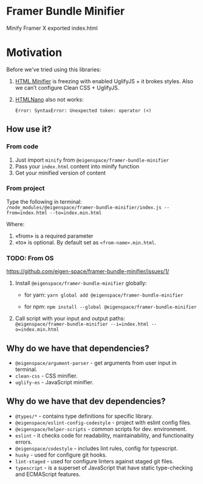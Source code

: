 # Framer Bundle Minifier

Minify Framer X exported index.html

# Motivation

Before we've tried using this libraries:
1. [HTML Minifier](https://www.npmjs.com/package/html-minifier) is freezing with enabled UglifyJS + 
it brokes styles. Also we can’t configure Clean CSS + UglifyJS.

2. [HTMLNano](https://www.npmjs.com/package/htmlnano) also not works:
    ```
    Error: SyntaxError: Unexpected token: operator (<)
    ``` 

## How use it?

### From code

1. Just import `minify` from `@eigenspace/framer-bundle-minifier`
2. Pass your `index.html` content into minify function
3. Get your minified version of content

### From project

Type the following in terminal: \
`/node_modules/@eigenspace/framer-bundle-minifier/index.js --from=index.html --to=index.min.html`

Where:
1. «from» is a required parameter
2. «to» is optional. By default set as `<from-name>.min.html`.

### TODO: From OS

https://github.com/eigen-space/framer-bundle-minifier/issues/1/

1. Install `@eigenspace/framer-bundle-minifier` globally: 
      * for yarn:
        `yarn global add @eigenspace/framer-bundle-minifier`
    
      * for npm:
        `npm install --global @eigenspace/framer-bundle-minifier`
   
2. Call script with your input and output paths: \
   `@eigenspace/framer-bundle-minifier --i=index.html --o=index.min.html`
   
## Why do we have that dependencies?

* `@eigenspace/argument-parser` - get arguments from user input in terminal.
* `clean-css` - CSS minifier.
* `uglify-es` - JavaScript minifier.

## Why do we have that dev dependencies?

* `@types/*` - contains type definitions for specific library.
* `@eigenspace/eslint-config-codestyle` - project with eslint config files.
* `@eigenspace/helper-scripts` - common scripts for dev. environment.
* `eslint` - it checks code for readability, maintainability, and functionality errors.
* `@eigenspace/codestyle` - includes lint rules, config for typescript.
* `husky` - used for configure git hooks.
* `lint-staged` - used for configure linters against staged git files.
* `typescript` - is a superset of JavaScript that have static type-checking and ECMAScript features.
